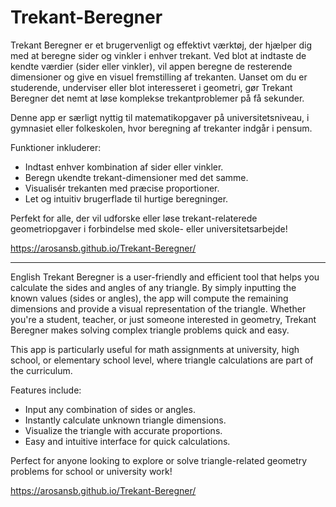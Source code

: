 # Trekant-Beregner
Trekant Beregner er et brugervenligt og effektivt værktøj, der hjælper dig med at beregne sider og vinkler i enhver trekant. 
Ved blot at indtaste de kendte værdier (sider eller vinkler), vil appen beregne de resterende dimensioner og give en visuel fremstilling af trekanten. 
Uanset om du er studerende, underviser eller blot interesseret i geometri, gør Trekant Beregner det nemt at løse komplekse trekantproblemer på få sekunder.

Denne app er særligt nyttig til matematikopgaver på universitetsniveau, i gymnasiet eller folkeskolen, hvor beregning af trekanter indgår i pensum.

Funktioner inkluderer:
- Indtast enhver kombination af sider eller vinkler.
- Beregn ukendte trekant-dimensioner med det samme.
- Visualisér trekanten med præcise proportioner.
- Let og intuitiv brugerflade til hurtige beregninger.

Perfekt for alle, der vil udforske eller løse trekant-relaterede geometriopgaver i forbindelse med skole- eller universitetsarbejde!

https://arosansb.github.io/Trekant-Beregner/

-----------------------------------------------------------------------------------------------------------------------------------------------------------------------------
English
Trekant Beregner is a user-friendly and efficient tool that helps you calculate the sides and angles of any triangle. 
By simply inputting the known values (sides or angles), the app will compute the remaining dimensions and provide a visual representation of the triangle. 
Whether you're a student, teacher, or just someone interested in geometry, Trekant Beregner makes solving complex triangle problems quick and easy.

This app is particularly useful for math assignments at university, high school, or elementary school level, where triangle calculations are part of the curriculum.

Features include:
- Input any combination of sides or angles.
- Instantly calculate unknown triangle dimensions.
- Visualize the triangle with accurate proportions.
- Easy and intuitive interface for quick calculations.

Perfect for anyone looking to explore or solve triangle-related geometry problems for school or university work!

https://arosansb.github.io/Trekant-Beregner/
